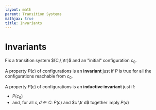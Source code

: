 ```yaml
---
layout: math
parent: Transition Systems
mathjax: true
title: Invariants
---
```


# Invariants

Fix a transition system $(C,\,\tr)$ and an "initial" configuration $c_0$.  

A property $P(c)$ of configurations is an __invariant__ just if $P$ is true for all the configurations reachable from $c_0$.

A property $P(c)$ of configurations is an __inductive invariant__ just if:
  * $P(c_0)$
  * and, for all $c,\,d \in C$: $P(c)$ and $c \tr d$ together imply $P(d)$
